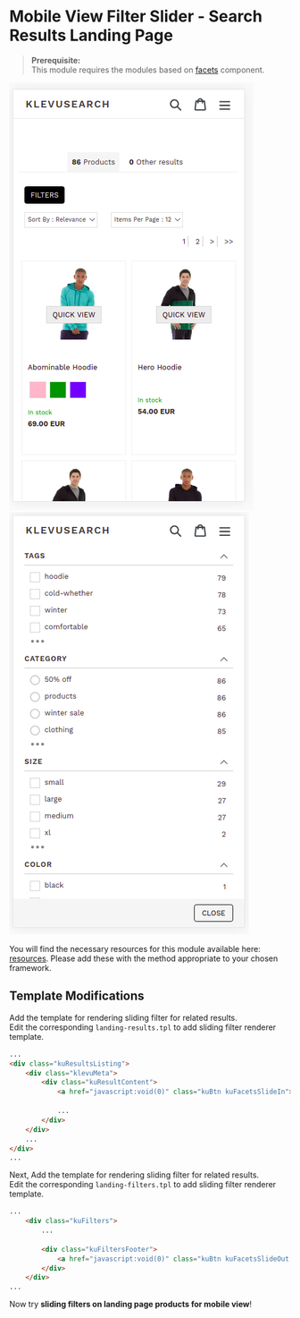 # Mobile View Filter Slider - Search Results Landing Page

>**Prerequisite:**  
>This module requires the modules based on [facets](/components/facets) component. 

![mobile-filter-slider closed](/modules/mobile-sliding-filter/images/image001.png)
![mobile-filter-slider opened](/modules/mobile-sliding-filter/images/image002.png)

You will find the necessary resources for this module available here:
[resources](/modules/mobile-sliding-filter/landing/resources). Please add these with the
method appropriate to your chosen framework. 

## Template Modifications

Add the template for rendering sliding filter for related results.  
Edit the corresponding `landing-results.tpl` to add sliding filter renderer template.

```html
...
<div class="kuResultsListing">
    <div class="klevuMeta">
        <div class="kuResultContent">            
            <a href="javascript:void(0)" class="kuBtn kuFacetsSlideIn"><%=helper.translate("Filters")%></a>

            ...
        </div>
    </div>
    ...
</div>
...
```

Next, Add the template for rendering sliding filter for related results.  
Edit the corresponding `landing-filters.tpl` to add sliding filter renderer template.

```html
...
    <div class="kuFilters">
        ...

        <div class="kuFiltersFooter">
            <a href="javascript:void(0)" class="kuBtn kuFacetsSlideOut kuMobileFilterCloseBtn"><%=helper.translate("Close")%></a>
  		</div>
    </div>
...
```

Now try **sliding filters on landing page products for mobile view**!